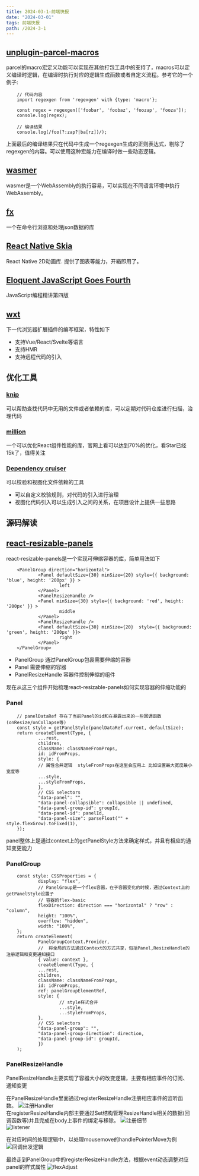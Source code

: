 ```yaml
---
title: 2024-03-1-前端快报
date: "2024-03-01"  
tags: 前端快报
path: /2024-3-1
---
```


## [unplugin-parcel-macros](https://github.com/devongovett/unplugin-parcel-macros)
parcel的macro宏定义功能可以实现在其他打包工具中的支持了，macros可以定义编译时逻辑，在编译时执行对应的逻辑生成函数或者自定义流程。参考它的一个例子:

        // 代码内容
        import regexgen from 'regexgen' with {type: 'macro'};

        const regex = regexgen(['foobar', 'foobaz', 'foozap', 'fooza']);
        console.log(regex);
        
        // 编译结果
        console.log(/foo(?:zap?|ba[rz])/);  

上面最后的编译结果只在代码中生成一个regexgen生成的正则表达式，剔除了regexgen的内容。可以使用这种宏能力在编译时做一些动态逻辑。

## [wasmer](https://github.com/wasmerio/wasmer)  
wasmer是一个WebAssembly的执行容易，可以实现在不同语言环境中执行WebAssembly。

## [fx](https://fx.wtf/)
一个在命令行浏览和处理json数据的库

## [React Native Skia](https://shopify.github.io/react-native-skia/)
React Native 2D动画库. 提供了图表等能力，开箱即用了。

## [Eloquent JavaScript Goes Fourth ](https://eloquentjavascript.net/)
JavaScript编程精讲第四版

## [wxt](https://github.com/wxt-dev/wxt)
下一代浏览器扩展插件的编写框架，特性如下
* 支持Vue/React/Svelte等语言
* 支持HMR
* 支持远程代码的引入

## 优化工具

### [knip](https://github.com/webpro/knip)  
可以帮助查找代码中无用的文件或者依赖的库，可以定期对代码仓库进行扫描，治理代码

### [million](https://github.com/aidenybai/million)  
一个可以优化React组件性能的库，官网上看可以达到70%的优化，看Star已经15k了，值得关注

### [Dependency cruiser](https://github.com/sverweij/dependency-cruiser)  
可以校验和视图化文件依赖的工具
* 可以自定义校验规则，对代码的引入进行治理
* 视图化代码引入可以生成引入之间的关系，在项目设计上提供一些思路

## 源码解读

## [react-resizable-panels](https://github.com/bvaughn/react-resizable-panels)
react-resizable-panels是一个实现可伸缩容器的库，简单用法如下


        <PanelGroup direction="horizontal">
                <Panel defaultSize={30} minSize={20} style={{ background: 'blue', height: '200px' }} >
                        left
                </Panel>
                <PanelResizeHandle />
                <Panel minSize={30} style={{ background: 'red', height: '200px' }} >
                        middle
                </Panel>
                <PanelResizeHandle />
                <Panel defaultSize={30} minSize={20}  style={{ background: 'green', height: '200px' }}>
                        right
                </Panel>
        </PanelGroup>

* PanelGroup 通过PanelGroup包裹需要伸缩的容器
* Panel 需要伸缩的容器
* PanelResizeHandle 容器件控制伸缩的组件

现在从这三个组件开始梳理react-resizable-panels如何实现容器的伸缩功能的

### Panel 

        // panelDataRef 存在了当前Panel的id和在暴露出来的一些回调函数(onResize/onCollapse等)
        const style = getPanelStyle(panelDataRef.current, defaultSize);
        return createElement(Type, {
                ...rest,
                children,
                className: classNameFromProps,
                id: idFromProps,
                style: {
                // 属性合并逻辑  styleFromProps在这里会应用上 比如设置最大宽度最小宽度等
                ...style,
                ...styleFromProps,
                },
                // CSS selectors
                "data-panel": "",
                "data-panel-collapsible": collapsible || undefined,
                "data-panel-group-id": groupId,
                "data-panel-id": panelId,
                "data-panel-size": parseFloat("" + style.flexGrow).toFixed(1),
        });


panel整体上是通过context上的getPanelStyle方法来确定样式，并且有相应的通知变更能力

### PanelGroup


        const style: CSSProperties = {
                display: "flex",
                // PanelGroup是一个flex容器，在子容器变化的时候，通过Context上的getPanelStyle设置子
                // 容器的flex-basic 
                flexDirection: direction === "horizontal" ? "row" : "column",
                height: "100%",
                overflow: "hidden",
                width: "100%",
        };
        return createElement(
                PanelGroupContext.Provider,
                //  将全局的方法通过Context的方式共享，包括Panel,ResizeHandle的注册逻辑和变更通知接口
                { value: context },
                createElement(Type, {
                ...rest,
                children,
                className: classNameFromProps,
                id: idFromProps,
                ref: panelGroupElementRef,
                style: {
                        // style样式合并
                        ...style,
                        ...styleFromProps,
                },
                // CSS selectors
                "data-panel-group": "",
                "data-panel-group-direction": direction,
                "data-panel-group-id": groupId,
                })
        );


### PanelResizeHandle  
PanelResizeHandle主要实现了容器大小的改变逻辑，主要有相应事件的订阅、通知变更

在PanelResizeHandle里面通过registerResizeHandle注册相应事件的监听函数。
![注册Handler](./static/registerHandler.png)  
在registerResizeHandle内部主要通过Set结构管理ResizeHandle相关的数据(回调函数等)并且完成在body上事件的绑定与移除。
![注册细节](./static/registerInner.png)  
![listener](./static/listener.png)  

在对应时间的处理逻辑中，以处理mousemove的handlePointerMove为例
![回调出发逻辑](./static/handlerMove.png)

最终走到PanelGroup中的registerResizeHandle方法，根据event动态调整对应panel的样式属性
![flexAdjust](./static/flexAdjust.png)













